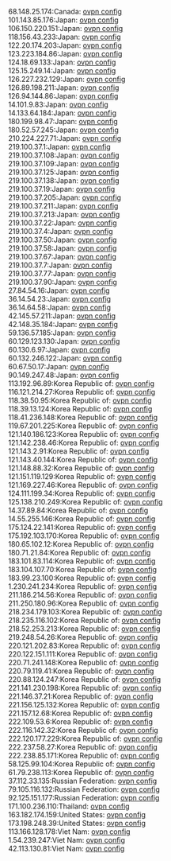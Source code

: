 68.148.25.174:Canada: [ovpn config](vpn/68_148_25_174.ovpn)  
101.143.85.176:Japan: [ovpn config](vpn/101_143_85_176.ovpn)  
106.150.220.151:Japan: [ovpn config](vpn/106_150_220_151.ovpn)  
118.156.43.233:Japan: [ovpn config](vpn/118_156_43_233.ovpn)  
122.20.174.203:Japan: [ovpn config](vpn/122_20_174_203.ovpn)  
123.223.184.86:Japan: [ovpn config](vpn/123_223_184_86.ovpn)  
124.18.69.133:Japan: [ovpn config](vpn/124_18_69_133.ovpn)  
125.15.249.14:Japan: [ovpn config](vpn/125_15_249_14.ovpn)  
126.227.232.129:Japan: [ovpn config](vpn/126_227_232_129.ovpn)  
126.89.198.211:Japan: [ovpn config](vpn/126_89_198_211.ovpn)  
126.94.144.86:Japan: [ovpn config](vpn/126_94_144_86.ovpn)  
14.101.9.83:Japan: [ovpn config](vpn/14_101_9_83.ovpn)  
14.133.64.184:Japan: [ovpn config](vpn/14_133_64_184.ovpn)  
180.199.98.47:Japan: [ovpn config](vpn/180_199_98_47.ovpn)  
180.52.57.245:Japan: [ovpn config](vpn/180_52_57_245.ovpn)  
210.224.227.71:Japan: [ovpn config](vpn/210_224_227_71.ovpn)  
219.100.37.1:Japan: [ovpn config](vpn/219_100_37_1.ovpn)  
219.100.37.108:Japan: [ovpn config](vpn/219_100_37_108.ovpn)  
219.100.37.109:Japan: [ovpn config](vpn/219_100_37_109.ovpn)  
219.100.37.125:Japan: [ovpn config](vpn/219_100_37_125.ovpn)  
219.100.37.138:Japan: [ovpn config](vpn/219_100_37_138.ovpn)  
219.100.37.19:Japan: [ovpn config](vpn/219_100_37_19.ovpn)  
219.100.37.205:Japan: [ovpn config](vpn/219_100_37_205.ovpn)  
219.100.37.211:Japan: [ovpn config](vpn/219_100_37_211.ovpn)  
219.100.37.213:Japan: [ovpn config](vpn/219_100_37_213.ovpn)  
219.100.37.22:Japan: [ovpn config](vpn/219_100_37_22.ovpn)  
219.100.37.4:Japan: [ovpn config](vpn/219_100_37_4.ovpn)  
219.100.37.50:Japan: [ovpn config](vpn/219_100_37_50.ovpn)  
219.100.37.58:Japan: [ovpn config](vpn/219_100_37_58.ovpn)  
219.100.37.67:Japan: [ovpn config](vpn/219_100_37_67.ovpn)  
219.100.37.7:Japan: [ovpn config](vpn/219_100_37_7.ovpn)  
219.100.37.77:Japan: [ovpn config](vpn/219_100_37_77.ovpn)  
219.100.37.90:Japan: [ovpn config](vpn/219_100_37_90.ovpn)  
27.84.54.16:Japan: [ovpn config](vpn/27_84_54_16.ovpn)  
36.14.54.23:Japan: [ovpn config](vpn/36_14_54_23.ovpn)  
36.14.64.58:Japan: [ovpn config](vpn/36_14_64_58.ovpn)  
42.145.57.211:Japan: [ovpn config](vpn/42_145_57_211.ovpn)  
42.148.35.184:Japan: [ovpn config](vpn/42_148_35_184.ovpn)  
59.136.57.185:Japan: [ovpn config](vpn/59_136_57_185.ovpn)  
60.129.123.130:Japan: [ovpn config](vpn/60_129_123_130.ovpn)  
60.130.6.97:Japan: [ovpn config](vpn/60_130_6_97.ovpn)  
60.132.246.122:Japan: [ovpn config](vpn/60_132_246_122.ovpn)  
60.67.50.17:Japan: [ovpn config](vpn/60_67_50_17.ovpn)  
90.149.247.48:Japan: [ovpn config](vpn/90_149_247_48.ovpn)  
113.192.96.89:Korea Republic of: [ovpn config](vpn/113_192_96_89.ovpn)  
116.121.214.27:Korea Republic of: [ovpn config](vpn/116_121_214_27.ovpn)  
118.38.50.95:Korea Republic of: [ovpn config](vpn/118_38_50_95.ovpn)  
118.39.13.124:Korea Republic of: [ovpn config](vpn/118_39_13_124.ovpn)  
118.41.236.148:Korea Republic of: [ovpn config](vpn/118_41_236_148.ovpn)  
119.67.201.225:Korea Republic of: [ovpn config](vpn/119_67_201_225.ovpn)  
121.140.186.123:Korea Republic of: [ovpn config](vpn/121_140_186_123.ovpn)  
121.142.238.46:Korea Republic of: [ovpn config](vpn/121_142_238_46.ovpn)  
121.143.2.91:Korea Republic of: [ovpn config](vpn/121_143_2_91.ovpn)  
121.143.40.144:Korea Republic of: [ovpn config](vpn/121_143_40_144.ovpn)  
121.148.88.32:Korea Republic of: [ovpn config](vpn/121_148_88_32.ovpn)  
121.151.119.129:Korea Republic of: [ovpn config](vpn/121_151_119_129.ovpn)  
121.169.227.46:Korea Republic of: [ovpn config](vpn/121_169_227_46.ovpn)  
124.111.199.34:Korea Republic of: [ovpn config](vpn/124_111_199_34.ovpn)  
125.138.210.249:Korea Republic of: [ovpn config](vpn/125_138_210_249.ovpn)  
14.37.89.84:Korea Republic of: [ovpn config](vpn/14_37_89_84.ovpn)  
14.55.255.146:Korea Republic of: [ovpn config](vpn/14_55_255_146.ovpn)  
175.124.22.141:Korea Republic of: [ovpn config](vpn/175_124_22_141.ovpn)  
175.192.103.170:Korea Republic of: [ovpn config](vpn/175_192_103_170.ovpn)  
180.65.102.12:Korea Republic of: [ovpn config](vpn/180_65_102_12.ovpn)  
180.71.21.84:Korea Republic of: [ovpn config](vpn/180_71_21_84.ovpn)  
183.101.83.114:Korea Republic of: [ovpn config](vpn/183_101_83_114.ovpn)  
183.104.107.70:Korea Republic of: [ovpn config](vpn/183_104_107_70.ovpn)  
183.99.23.100:Korea Republic of: [ovpn config](vpn/183_99_23_100.ovpn)  
1.230.241.234:Korea Republic of: [ovpn config](vpn/1_230_241_234.ovpn)  
211.186.214.56:Korea Republic of: [ovpn config](vpn/211_186_214_56.ovpn)  
211.250.180.96:Korea Republic of: [ovpn config](vpn/211_250_180_96.ovpn)  
218.234.179.103:Korea Republic of: [ovpn config](vpn/218_234_179_103.ovpn)  
218.235.116.102:Korea Republic of: [ovpn config](vpn/218_235_116_102.ovpn)  
218.52.253.213:Korea Republic of: [ovpn config](vpn/218_52_253_213.ovpn)  
219.248.54.26:Korea Republic of: [ovpn config](vpn/219_248_54_26.ovpn)  
220.121.202.83:Korea Republic of: [ovpn config](vpn/220_121_202_83.ovpn)  
220.122.151.111:Korea Republic of: [ovpn config](vpn/220_122_151_111.ovpn)  
220.71.241.148:Korea Republic of: [ovpn config](vpn/220_71_241_148.ovpn)  
220.79.119.41:Korea Republic of: [ovpn config](vpn/220_79_119_41.ovpn)  
220.88.124.247:Korea Republic of: [ovpn config](vpn/220_88_124_247.ovpn)  
221.141.230.198:Korea Republic of: [ovpn config](vpn/221_141_230_198.ovpn)  
221.146.37.21:Korea Republic of: [ovpn config](vpn/221_146_37_21.ovpn)  
221.156.125.132:Korea Republic of: [ovpn config](vpn/221_156_125_132.ovpn)  
221.157.12.68:Korea Republic of: [ovpn config](vpn/221_157_12_68.ovpn)  
222.109.53.6:Korea Republic of: [ovpn config](vpn/222_109_53_6.ovpn)  
222.116.142.32:Korea Republic of: [ovpn config](vpn/222_116_142_32.ovpn)  
222.120.177.229:Korea Republic of: [ovpn config](vpn/222_120_177_229.ovpn)  
222.237.58.27:Korea Republic of: [ovpn config](vpn/222_237_58_27.ovpn)  
222.238.85.171:Korea Republic of: [ovpn config](vpn/222_238_85_171.ovpn)  
58.125.99.104:Korea Republic of: [ovpn config](vpn/58_125_99_104.ovpn)  
61.79.238.113:Korea Republic of: [ovpn config](vpn/61_79_238_113.ovpn)  
37.112.33.135:Russian Federation: [ovpn config](vpn/37_112_33_135.ovpn)  
79.105.116.132:Russian Federation: [ovpn config](vpn/79_105_116_132.ovpn)  
92.125.151.177:Russian Federation: [ovpn config](vpn/92_125_151_177.ovpn)  
171.100.236.110:Thailand: [ovpn config](vpn/171_100_236_110.ovpn)  
163.182.174.159:United States: [ovpn config](vpn/163_182_174_159.ovpn)  
173.198.248.39:United States: [ovpn config](vpn/173_198_248_39.ovpn)  
113.166.128.178:Viet Nam: [ovpn config](vpn/113_166_128_178.ovpn)  
1.54.239.247:Viet Nam: [ovpn config](vpn/1_54_239_247.ovpn)  
42.113.130.81:Viet Nam: [ovpn config](vpn/42_113_130_81.ovpn)  
